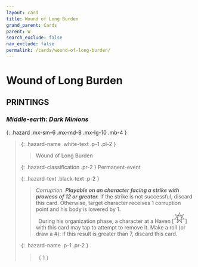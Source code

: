 ```yaml
---
layout: card
title: Wound of Long Burden
grand_parent: Cards
parent: W
search_exclude: false
nav_exclude: false
permalink: /cards/wound-of-long-burden/
---
```


# Wound of Long Burden


## PRINTINGS


### _Middle-earth: Dark Minions_

{: .hazard .mx-sm-6 .mx-md-8 .mx-lg-10 .mb-4 }
> {: .hazard-name .white-text .p-1 .pl-2 }
> > <div class="hazard-mp"></div>
> > <div class="card-name">Wound of Long Burden</div>
>
> {: .hazard-classification .pr-2 }
> Permanent-event
>
> {: .hazard-text .black-text .p-2 }
> > _Corruption._ ***Playable on an character facing a strike with prowess of 12 or greater.*** If the strike is not successful, discard this card. Otherwise, target character receives 1 corruption point and his body is lowered by 1. <br>&ensp;During his organization phase, a character at a Haven <nobr>[<img src="/assets/images/free-haven.svg">]</nobr> with this card may tap to attempt to remove it. Make a roll (or draw a #): if this result is greater than 7, discard this card. 
>
> {: .hazard-name .p-1 .pr-2 }
> > <div class="card-shield"></div>
> > <div class="card-corruption-white">〔 1 〕</div>


